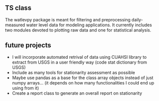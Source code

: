 <h2> TS class </h2>
<p>The watlevpy package is meant for filtering and preprocessing daily-measured water level data for modeling applications. It currently includes two modules devoted to plotting raw data and one for statistical analysis.
</p>

<h2>future  projects</h2>
<ul>
  <li>I will incorporate automated retrival of data using CUAHSI library to extract from USGS in a user friendly way (code stat dictionary from USGS)</li>
  <li>Include as many tools for stationarity assessment as possible</li>
  <li>Maybe use pandas as a base for the class array objects instead of just numpy arrays... (it depends on how many functionalities I could end up using from it) </li>
  <li>Create a report class to generate an overall report on stationarity
</li>
</ul>
